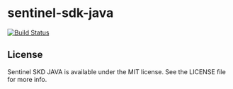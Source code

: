 # sentinel-sdk-java
[![Build Status](https://travis-ci.org/tempestsecurity/sentinel-sdk-java.svg?branch=master)](https://travis-ci.org/tempestsecurity/sentinel-sdk-java)
## License

Sentinel SKD JAVA is available under the MIT license. See the LICENSE file for more info.
